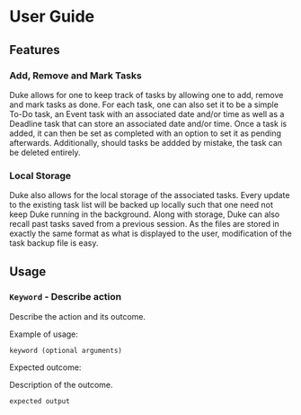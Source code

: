 # User Guide

## Features 

### Add, Remove and Mark Tasks

Duke allows for one to keep track of tasks by allowing one to add, remove and mark tasks as done. For each task, one can also set it to be a simple To-Do task, an Event task with an associated date and/or time as well as a Deadline task that can store an associated date and/or time. Once a task is added, it can then be set as completed with an option to set it as pending afterwards. Additionally, should tasks be addded by mistake, the task can be deleted entirely.

### Local Storage

Duke also allows for the local storage of the associated tasks. Every update to the existing task list will be backed up locally such that one need not keep Duke running in the background. Along with storage, Duke can also recall past tasks saved from a previous session. As the files are stored in exactly the same format as what is displayed to the user, modification of the task backup file is easy.

## Usage

### `Keyword` - Describe action

Describe the action and its outcome.

Example of usage: 

`keyword (optional arguments)`

Expected outcome:

Description of the outcome.

```
expected output
```
